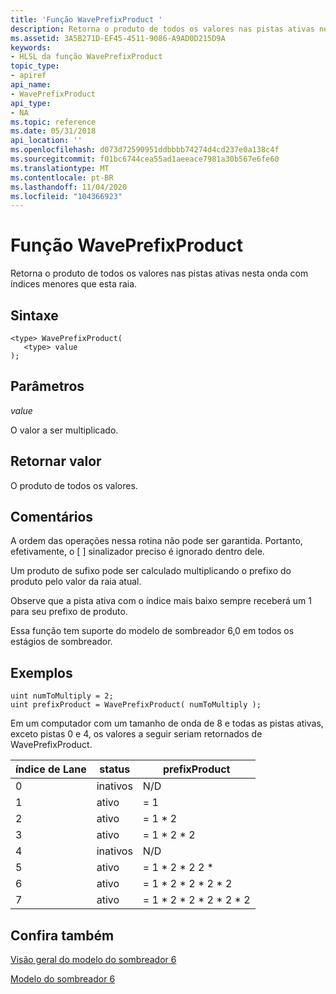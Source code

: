 ```yaml
---
title: 'Função WavePrefixProduct '
description: Retorna o produto de todos os valores nas pistas ativas nesta onda com índices menores que esta raia.
ms.assetid: 3A5B271D-EF45-4511-9086-A9AD0D215D9A
keywords:
- HLSL da função WavePrefixProduct
topic_type:
- apiref
api_name:
- WavePrefixProduct
api_type:
- NA
ms.topic: reference
ms.date: 05/31/2018
api_location: ''
ms.openlocfilehash: d073d72590951ddbbbb74274d4cd237e0a138c4f
ms.sourcegitcommit: f01bc6744cea55ad1aeeace7981a30b567e6fe60
ms.translationtype: MT
ms.contentlocale: pt-BR
ms.lasthandoff: 11/04/2020
ms.locfileid: "104366923"
---
```

# <a name="waveprefixproduct-function"></a>Função WavePrefixProduct 

Retorna o produto de todos os valores nas pistas ativas nesta onda com índices menores que esta raia.

## <a name="syntax"></a>Sintaxe

``` syntax
<type> WavePrefixProduct(
   <type> value
);
```

## <a name="parameters"></a>Parâmetros

*value* 

O valor a ser multiplicado.

## <a name="return-value"></a>Retornar valor

O produto de todos os valores.

## <a name="remarks"></a>Comentários

A ordem das operações nessa rotina não pode ser garantida. Portanto, efetivamente, o \[ \] sinalizador preciso é ignorado dentro dele.

Um produto de sufixo pode ser calculado multiplicando o prefixo do produto pelo valor da raia atual.

Observe que a pista ativa com o índice mais baixo sempre receberá um 1 para seu prefixo de produto.

Essa função tem suporte do modelo de sombreador 6,0 em todos os estágios de sombreador. 

## <a name="examples"></a>Exemplos

```hlsl
uint numToMultiply = 2;
uint prefixProduct = WavePrefixProduct( numToMultiply );
```

Em um computador com um tamanho de onda de 8 e todas as pistas ativas, exceto pistas 0 e 4, os valores a seguir seriam retornados de WavePrefixProduct.

| índice de Lane | status   | prefixProduct | 
|------------|----------|---------------|
| 0          | inativos | N/D           |
| 1          | ativo   | = 1           |
| 2          | ativo   | = 1 \* 2        |
| 3          | ativo   | = 1 \* 2 \* 2     |
| 4          | inativos | N/D           |
| 5          | ativo   | = 1 \* 2 \* 2 2 \*       |
| 6          | ativo   | = 1 \* 2 \* 2 \* 2 \* 2    |
| 7          | ativo   | = 1 \* 2 \* 2 \* 2 \* 2 \* 2 |

## <a name="see-also"></a>Confira também

[Visão geral do modelo do sombreador 6](hlsl-shader-model-6-0-features-for-direct3d-12.md)

[Modelo do sombreador 6](shader-model-6-0.md)
